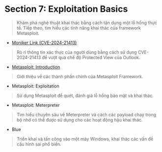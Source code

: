 # **Section 7: Exploitation Basics**
>Khám phá nghệ thuật khai thác bằng cách tận dụng một lỗ hổng thực tế. Tiếp theo, tìm hiểu các tính năng khai thác của framework Metasploit.

- [Moniker Link (CVE-2024-21413)](./1_Moniker_Link.md)  
>Rò rỉ thông tin xác thực của người dùng bằng cách sử dụng CVE-2024-21413 để vượt qua chế độ Protected View của Outlook.

- [Metasploit: Introduction](./2_Metasploit_Introduction.md)  
>Giới thiệu về các thành phần chính của Metasploit Framework.

- Metasploit: Exploitation  
>Sử dụng Metasploit để quét, đánh giá lỗ hổng bảo mật và khai thác.

- Metasploit: Meterpreter  
>Tìm hiểu chuyên sâu về Meterpreter và cách các payload chạy trong bộ nhớ có thể được sử dụng cho các hoạt động hậu khai thác.

- Blue  
>Triển khai và tấn công vào một máy Windows, khai thác các vấn đề cấu hình sai phổ biến.

